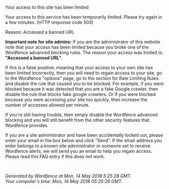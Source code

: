 Your access to this site has been limited

Your access to this service has been temporarily limited. Please try again in a few minutes. (HTTP response code 503)

Reason: Accessed a banned URL

**Important note for site admins:** If you are the administrator of this website note that your access has been limited because you broke one of the Wordfence advanced blocking rules. The reason your access was limited is: **"Accessed a banned URL"**.  
  
If this is a false positive, meaning that your access to your own site has been limited incorrectly, then you will need to regain access to your site, go to the Wordfence "options" page, go to the section for Rate Limiting Rules and disable the rule that caused you to be blocked. For example, if you were blocked because it was detected that you are a fake Google crawler, then disable the rule that blocks fake google crawlers. Or if you were blocked because you were accessing your site too quickly, then increase the number of accesses allowed per minute.  
  
If you're still having trouble, then simply disable the Wordfence advanced blocking and you will still benefit from the other security features that Wordfence provides.

  
If you are a site administrator and have been accidentally locked out, please enter your email in the box below and click "Send". If the email address you enter belongs to a known site administrator or someone set to receive Wordfence alerts, we will send you an email to help you regain access. Please read this FAQ entry if this does not work.  
  
   
  

_Generated by Wordfence at Mon, 14 May 2018 5:25:28 GMT.  
Your computer's time: Mon, 14 May 2018 05:25:28 GMT._